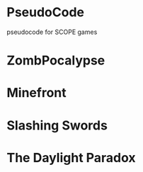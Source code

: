 PseudoCode
==========

pseudocode for SCOPE games

ZombPocalypse
==========

Minefront
==========

Slashing Swords
==========

The Daylight Paradox
==========